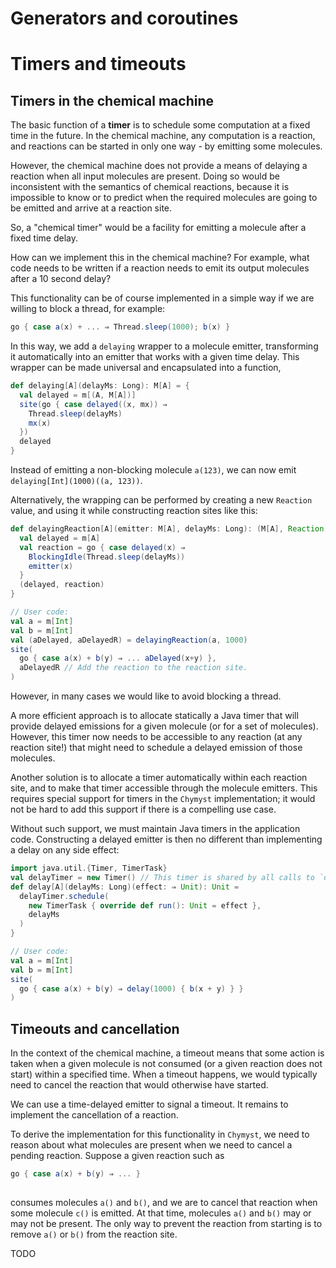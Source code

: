 <link href="{{ site.github.url }}/tables.css" rel="stylesheet" />

# Generators and coroutines

# Timers and timeouts

## Timers in the chemical machine

The basic function of a **timer** is to schedule some computation at a fixed time in the future.
In the chemical machine, any computation is a reaction, and reactions can be started in only one way - by emitting some molecules.

However, the chemical machine does not provide a means of delaying a reaction when all input molecules are present.
Doing so would be inconsistent with the semantics of chemical reactions,
because it is impossible to know or to predict when the required molecules are going to be emitted and arrive at a reaction site.

So, a "chemical timer" would be a facility for emitting a molecule after a fixed time delay.

How can we implement this in the chemical machine?
For example, what code needs to be written if a reaction needs to emit its output molecules after a 10 second delay?

This functionality can be of course implemented in a simple way if we are willing to block a thread, for example:

```scala
go { case a(x) + ... ⇒ Thread.sleep(1000); b(x) }

```

In this way, we add a `delaying` wrapper to a molecule emitter, transforming it automatically into an emitter that works with a given time delay.
This wrapper can be made universal and encapsulated into a function, 

```scala
def delaying[A](delayMs: Long): M[A] = {
  val delayed = m[(A, M[A])]
  site(go { case delayed((x, mx)) ⇒
    Thread.sleep(delayMs)
    mx(x) 
  })
  delayed
}

```

Instead of emitting a non-blocking molecule `a(123)`, we can now emit `delaying[Int](1000)((a, 123))`.

Alternatively, the wrapping can be performed by creating a new `Reaction` value, and using it while constructing reaction sites like this:

```scala
def delayingReaction[A](emitter: M[A], delayMs: Long): (M[A], Reaction) = {
  val delayed = m[A]
  val reaction = go { case delayed(x) ⇒ 
    BlockingIdle(Thread.sleep(delayMs))
    emitter(x)
  }
  (delayed, reaction)
}

// User code:
val a = m[Int]
val b = m[Int]
val (aDelayed, aDelayedR) = delayingReaction(a, 1000)
site(
  go { case a(x) + b(y) ⇒ ... aDelayed(x+y) },
  aDelayedR // Add the reaction to the reaction site.
)

```

However, in many cases we would like to avoid blocking a thread.

A more efficient approach is to allocate statically a Java timer that will provide delayed emissions for a given molecule (or for a set of molecules).
However, this timer now needs to be accessible to any reaction (at any reaction site!) that might need to schedule a delayed emission of those molecules.

Another solution is to allocate a timer automatically within each reaction site, and to make that timer accessible through the molecule emitters.
This requires special support for timers in the `Chymyst` implementation; it would not be hard to add this support if there is a compelling use case.

Without such support, we must maintain Java timers in the application code.
Constructing a delayed emitter is then no different than implementing a delay on any side effect:

```scala
import java.util.{Timer, TimerTask}
val delayTimer = new Timer() // This timer is shared by all calls to `delay()`.
def delay[A](delayMs: Long)(effect: ⇒ Unit): Unit =
  delayTimer.schedule(
    new TimerTask { override def run(): Unit = effect },
    delayMs
  )
}

// User code:
val a = m[Int]
val b = m[Int]
site(
  go { case a(x) + b(y) ⇒ delay(1000) { b(x + y) } }
)

```

## Timeouts and cancellation

In the context of the chemical machine, a timeout means that some action is taken when a given molecule is not consumed (or a given reaction does not start) within a specified time.
When a timeout happens, we would typically need to cancel the reaction that would otherwise have started.

We can use a time-delayed emitter to signal a timeout.
It remains to implement the cancellation of a reaction.

To derive the implementation for this functionality in `Chymyst`, we need to reason about what molecules are present when we need to cancel a pending reaction.
Suppose a given reaction such as 

```scala
go { case a(x) + b(y) ⇒ ... }
 
```

consumes molecules `a()` and `b()`, and we are to cancel that reaction when some molecule `c()` is emitted.
At that time, molecules `a()` and `b()` may or may not be present.
The only way to prevent the reaction from starting is to remove `a()` or `b()` from the reaction site.

TODO
